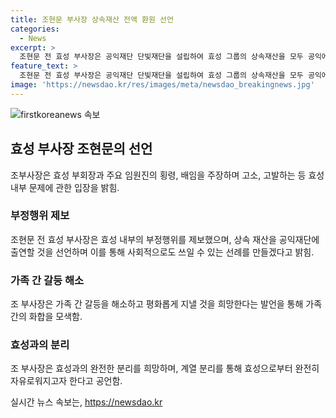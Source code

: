 ```yaml
---
title: 조현문 부사장 상속재산 전액 환원 선언
categories:
  - News
excerpt: >
  조현문 전 효성 부사장은 공익재단 단빛재단을 설립하여 효성 그룹의 상속재산을 모두 공익에 기부하겠다고 밝혔다. 이는 형제 간의 갈등을 종결하고 화해를 이루기 위한 결정으로, 이른바 효성에서의 완전한 자유를 향한 의지로 해석된다. 조 전 부사장은 형제 간 경영권 분쟁이 아니라 효성의 비리에 대한 문제제기임을 강조하며, 상속인으로서 선친의 유언장 내용에 대한 혼란을 표명했다.
feature_text: >
  조현문 전 효성 부사장은 공익재단 단빛재단을 설립하여 효성 그룹의 상속재산을 모두 공익에 기부하겠다고 밝혔다. 이는 형제 간의 갈등을 종결하고 화해를 이루기 위한 결정으로, 이른바 효성에서의 완전한 자유를 향한 의지로 해석된다. 조 전 부사장은 형제 간 경영권 분쟁이 아니라 효성의 비리에 대한 문제제기임을 강조하며, 상속인으로서 선친의 유언장 내용에 대한 혼란을 표명했다.
image: 'https://newsdao.kr/res/images/meta/newsdao_breakingnews.jpg'
---
```


<p><img src="https://newsdao.kr/res/images/meta/newsdao_breakingnews.jpg" alt="firstkoreanews 속보" /></p>

<h2 data-ke-size="size26">효성 부사장 조현문의 선언</h2>

<p data-ke-size="size16">조부사장은 효성 부회장과 주요 임원진의 횡령, 배임을 주장하며 고소, 고발하는 등 효성 내부 문제에 관한 입장을 밝힘.</p>

<h3>부정행위 제보</h3>

<p data-ke-size="size16">조현문 전 효성 부사장은 효성 내부의 부정행위를 제보했으며, 상속 재산을 공익재단에 출연할 것을 선언하며 이를 통해 사회적으로도 쓰일 수 있는 선례를 만들겠다고 밝힘.</p>

<h3>가족 간 갈등 해소</h3>

<p data-ke-size="size16">조 부사장은 가족 간 갈등을 해소하고 평화롭게 지낼 것을 희망한다는 발언을 통해 가족 간의 화합을 모색함.</p>

<h3>효성과의 분리</h3>

<p data-ke-size="size16">조 부사장은 효성과의 완전한 분리를 희망하며, 계열 분리를 통해 효성으로부터 완전히 자유로워지고자 한다고 공언함.</p>
실시간 뉴스 속보는, <a href="https://newsdao.kr" rel="dofollow">https://newsdao.kr</a>


